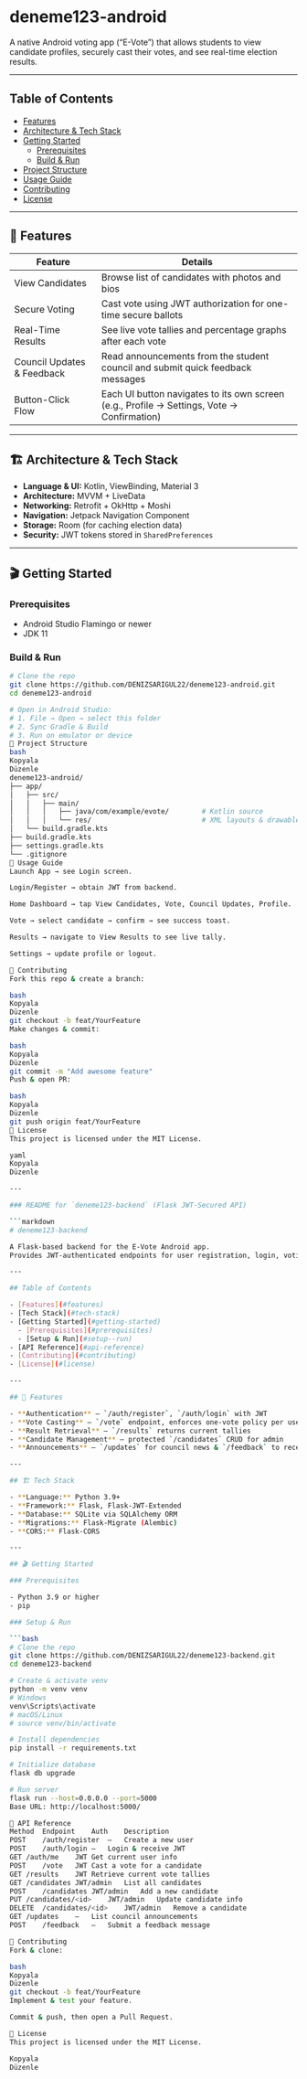 # deneme123-android

A native Android voting app (“E-Vote”) that allows students to view candidate profiles, securely cast their votes, and see real-time election results.

---

## Table of Contents

- [Features](#features)  
- [Architecture & Tech Stack](#architecture--tech-stack)  
- [Getting Started](#getting-started)  
  - [Prerequisites](#prerequisites)  
  - [Build & Run](#build--run)  
- [Project Structure](#project-structure)  
- [Usage Guide](#usage-guide)  
- [Contributing](#contributing)  
- [License](#license)  

---

## 🚀 Features

| Feature                   | Details                                                                          |
|---------------------------|----------------------------------------------------------------------------------|
| View Candidates           | Browse list of candidates with photos and bios                                   |
| Secure Voting             | Cast vote using JWT authorization for one-time secure ballots                    |
| Real-Time Results         | See live vote tallies and percentage graphs after each vote                      |
| Council Updates & Feedback| Read announcements from the student council and submit quick feedback messages   |
| Button-Click Flow         | Each UI button navigates to its own screen (e.g., Profile → Settings, Vote → Confirmation) |

---

## 🏗 Architecture & Tech Stack

- **Language & UI:** Kotlin, ViewBinding, Material 3  
- **Architecture:** MVVM + LiveData  
- **Networking:** Retrofit + OkHttp + Moshi  
- **Navigation:** Jetpack Navigation Component  
- **Storage:** Room (for caching election data)  
- **Security:** JWT tokens stored in `SharedPreferences`  

---

## 🎬 Getting Started

### Prerequisites

- Android Studio Flamingo or newer  
- JDK 11  

### Build & Run

```bash
# Clone the repo
git clone https://github.com/DENIZSARIGUL22/deneme123-android.git
cd deneme123-android

# Open in Android Studio:
# 1. File → Open → select this folder
# 2. Sync Gradle & Build
# 3. Run on emulator or device
📂 Project Structure
bash
Kopyala
Düzenle
deneme123-android/
├── app/                   
│   ├── src/
│   │   ├── main/
│   │   │   ├── java/com/example/evote/        # Kotlin source
│   │   │   └── res/                           # XML layouts & drawables
│   └── build.gradle.kts
├── build.gradle.kts
├── settings.gradle.kts
└── .gitignore
📱 Usage Guide
Launch App → see Login screen.

Login/Register → obtain JWT from backend.

Home Dashboard → tap View Candidates, Vote, Council Updates, Profile.

Vote → select candidate → confirm → see success toast.

Results → navigate to View Results to see live tally.

Settings → update profile or logout.

🤝 Contributing
Fork this repo & create a branch:

bash
Kopyala
Düzenle
git checkout -b feat/YourFeature
Make changes & commit:

bash
Kopyala
Düzenle
git commit -m "Add awesome feature"
Push & open PR:

bash
Kopyala
Düzenle
git push origin feat/YourFeature
📜 License
This project is licensed under the MIT License.

yaml
Kopyala
Düzenle

---

### README for `deneme123-backend` (Flask JWT-Secured API)

```markdown
# deneme123-backend

A Flask-based backend for the E-Vote Android app.  
Provides JWT-authenticated endpoints for user registration, login, voting, and result retrieval.

---

## Table of Contents

- [Features](#features)  
- [Tech Stack](#tech-stack)  
- [Getting Started](#getting-started)  
  - [Prerequisites](#prerequisites)  
  - [Setup & Run](#setup--run)  
- [API Reference](#api-reference)  
- [Contributing](#contributing)  
- [License](#license)  

---

## 🚀 Features

- **Authentication** – `/auth/register`, `/auth/login` with JWT  
- **Vote Casting** – `/vote` endpoint, enforces one-vote policy per user  
- **Result Retrieval** – `/results` returns current tallies  
- **Candidate Management** – protected `/candidates` CRUD for admin  
- **Announcements** – `/updates` for council news & `/feedback` to receive messages  

---

## 🏗 Tech Stack

- **Language:** Python 3.9+  
- **Framework:** Flask, Flask-JWT-Extended  
- **Database:** SQLite via SQLAlchemy ORM  
- **Migrations:** Flask-Migrate (Alembic)  
- **CORS:** Flask-CORS  

---

## 🎬 Getting Started

### Prerequisites

- Python 3.9 or higher  
- pip  

### Setup & Run

```bash
# Clone the repo
git clone https://github.com/DENIZSARIGUL22/deneme123-backend.git
cd deneme123-backend

# Create & activate venv
python -m venv venv
# Windows
venv\Scripts\activate
# macOS/Linux
# source venv/bin/activate

# Install dependencies
pip install -r requirements.txt

# Initialize database
flask db upgrade

# Run server
flask run --host=0.0.0.0 --port=5000
Base URL: http://localhost:5000/

🔌 API Reference
Method	Endpoint	Auth	Description
POST	/auth/register	–	Create a new user
POST	/auth/login	–	Login & receive JWT
GET	/auth/me	JWT	Get current user info
POST	/vote	JWT	Cast a vote for a candidate
GET	/results	JWT	Retrieve current vote tallies
GET	/candidates	JWT/admin	List all candidates
POST	/candidates	JWT/admin	Add a new candidate
PUT	/candidates/<id>	JWT/admin	Update candidate info
DELETE	/candidates/<id>	JWT/admin	Remove a candidate
GET	/updates	–	List council announcements
POST	/feedback	–	Submit a feedback message

🤝 Contributing
Fork & clone:

bash
Kopyala
Düzenle
git checkout -b feat/YourFeature
Implement & test your feature.

Commit & push, then open a Pull Request.

📜 License
This project is licensed under the MIT License.

Kopyala
Düzenle






